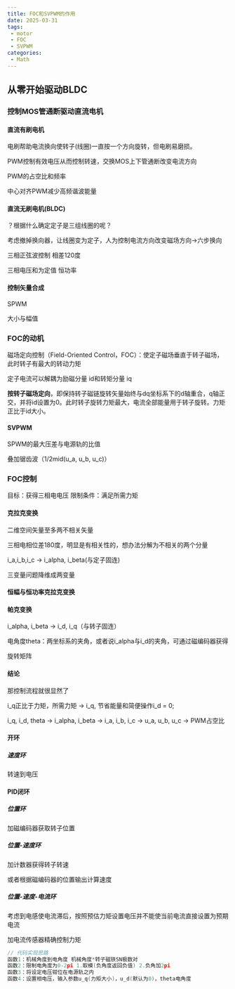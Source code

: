```yaml
---
title: FOC和SVPWM的作用
date: 2025-03-31
tags:
 - motor
 - FOC
 - SVPWM
categories:
 - Math
---
```


## 从零开始驱动BLDC

### 控制MOS管通断驱动直流电机

#### 直流有刷电机

电刷帮助电流换向使转子(线圈)一直按一个方向旋转，但电刷易磨损。

PWM控制有效电压从而控制转速，交换MOS上下管通断改变电流方向

PWM的占空比和频率

中心对齐PWM减少高频谐波能量

#### 直流无刷电机(BLDC)

？根据什么确定定子是三组线圈的呢？

考虑撤掉换向器，让线圈变为定子，人为控制电流方向改变磁场方向->六步换向

三相正弦波控制 相差120度 

三相电压和为定值 恒功率

#### 控制矢量合成

SPWM

大小与幅值

### FOC的动机

磁场定向控制（Field-Oriented Control，FOC）：使定子磁场垂直于转子磁场，此时转子有最大的转动力矩

定子电流可以解耦为励磁分量 id和转矩分量 iq

**按转子磁场定向**，即保持转子磁链旋转矢量始终与dq坐标系下的d轴重合，q轴正交，并将id设置为0。此时转子旋转力矩最大，电流全部能量用于转子旋转。力矩正比于id大小。

#### SVPWM

SPWM的最大压差与电源轨的比值

叠加锯齿波（1/2mid(u_a, u_b, u_c)）

### FOC控制

目标：获得三相电电压
限制条件：满足所需力矩

#### 克拉克变换

二维空间矢量至多两不相关矢量

三相电相位差180度，明显是有相关性的，想办法分解为不相关的两个分量

i_a,i_b,i_c -> i_alpha, i_beta(与定子固连)

三变量问题降维成两变量

#### 恒幅与恒功率克拉克变换

#### 帕克变换

i_alpha, i_beta -> i_d, i_q（与转子固连）

电角度theta：两坐标系的夹角，或者说i_alpha与i_d的夹角，可通过磁编码器获得

旋转矩阵

#### 结论

那控制流程就很显然了

i_q正比于力矩，所需力矩 -> i_q, 节省能量和简便操作i_d = 0;

i_q, i_d, theta -> i_alpha, i_beta -> i_a, i_b, i_c -> u_a, u_b, u_c -> PWM占空比

#### 开环

##### 速度环

转速到电压

#### PID闭环

##### 位置环

加磁编码器获取转子位置

##### 位置-速度环

加计数器获得转子转速

或者根据磁编码器的位置输出计算速度

##### 位置-速度-电流环

考虑到电感使电流滞后，按照预估力矩设置电压并不能使当前电流直接设置为预期电流

加电流传感器精确控制力矩



```C
// 代码实现思路
函数1：机械角度到电角度 机械角度*转子磁铁SN极数对
函数2：限制电角度为0-2pi 1.取模(负角度返回负值) 2.负角加2pi
函数3：将设定电压钳位在电源轨之内
函数4：设置相电压，输入参数u_q(力矩大小)，u_d(默认为0)，theta电角度
```



